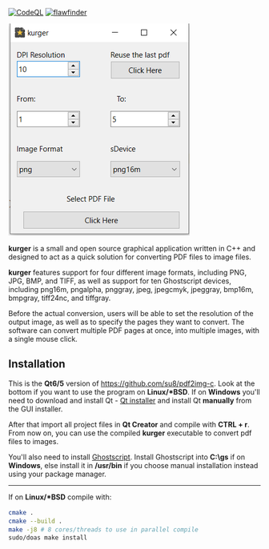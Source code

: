 [![CodeQL](https://github.com/su8/kurger/actions/workflows/codeql.yml/badge.svg?branch=main)](https://github.com/su8/kurger/actions/workflows/codeql.yml) [![flawfinder](https://github.com/su8/kurger/actions/workflows/flawfinder.yml/badge.svg?branch=main)](https://github.com/su8/kurger/actions/workflows/flawfinder.yml)

![](media/snap.png)

**kurger** is a small and open source graphical application written in C++ and designed to act as a quick solution for converting PDF files to image files.

**kurger** features support for four different image formats, including PNG, JPG, BMP, and TIFF, as well as support for ten Ghostscript devices, including png16m, pngalpha, pnggray, jpeg, jpegcmyk, jpeggray, bmp16m, bmpgray, tiff24nc, and tiffgray.

Before the actual conversion, users will be able to set the resolution of the output image, as well as to specify the pages they want to convert. The software can convert multiple PDF pages at once, into multiple images, with a single mouse click.

## Installation

This is the **Qt6/5** version of https://github.com/su8/pdf2img-c. Look at the bottom if you want to use the program on **Linux/\*BSD**. If on **Windows** you'll need to download and install Qt - [Qt installer](https://www.qt.io/cs/c/?cta_guid=074ddad0-fdef-4e53-8aa8-5e8a876d6ab4&signature=AAH58kEJJxpduKtfibJ40aRNSB4V5QaI1A&pageId=12602948080&placement_guid=99d9dd4f-5681-48d2-b096-470725510d34&click=559deaff-10e4-44a7-a78c-ef8b98f3c31a&hsutk=&canon=https%3A%2F%2Fwww.qt.io%2Fdownload-open-source&portal_id=149513&redirect_url=APefjpGq5H2gLEy0rkYfu04Stc7zjmm0KqS_XaAVoOUeI1pUOzGQZgD_zg87kf-KWNMA8LagnlFie8sOAzzTMW8z48C4QlIP08Ykoqpk2QaLznoki0aaOBah-YfMzg2wugOl_TcZQF2S) and install Qt **manually** from the GUI installer.

After that import all project files in **Qt Creator** and compile with **CTRL + r**. From now on, you can use the compiled **kurger** executable to convert pdf files to images.

You'll also need to install [Ghostscript](https://ghostscript.com/releases/gsdnld.html). Install Ghostscript into **C:\gs** if on **Windows**, else install it in **/usr/bin** if you choose manual installation instead using your package manager.

---

If on **Linux/\*BSD** compile with:

```bash
cmake .
cmake --build .
make -j8 # 8 cores/threads to use in parallel compile
sudo/doas make install
```
